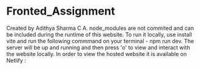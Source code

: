 # Fronted_Assignment
Created by Adithya Sharma C A. 
node_modules are not commited and can be included during the runtime of this website.
To run it locally, use install vite and run the following commmand on your terminal - npm run dev.
The server will be up and running and then press 'o' to view and interact with the website locally.
In order to view the hosted website it is available on Netlify : 
